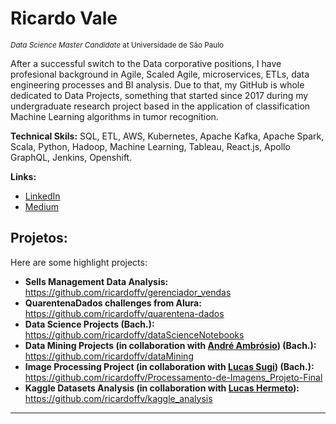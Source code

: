 # Ricardo Vale
<sub>*Data Science Master Candidate* at Universidade de São Paulo</sub>

After a successful switch to the Data corporative positions, I have profesional background in Agile, Scaled Agile, microservices, ETLs, data engineering processes and BI analysis. Due to that, my GitHub is whole dedicated to Data Projects, something that started since 2017 during my undergraduate research project based in the application of classification Machine Learning algorithms in tumor recognition.

**Technical Skils:** SQL, ETL, AWS, Kubernetes, Apache Kafka, Apache Spark, Scala, Python, Hadoop, Machine Learning, Tableau, React.js, Apollo GraphQL, Jenkins, Openshift.

**Links:**
* [LinkedIn](https://www.linkedin.com/in/ricardo-vale-239947112/)
* [Medium](https://medium.com/@ricardofrancavale)

## Projetos:
Here are some highlight projects:

* **Sells Management Data Analysis:** https://github.com/ricardoffv/gerenciador_vendas
* **QuarentenaDados challenges from Alura:** https://github.com/ricardoffv/quarentena-dados
* **Data Science Projects (Bach.):** https://github.com/ricardoffv/dataScienceNotebooks
* **Data Mining Projects (in collaboration with [André Ambrósio](https://github.com/andrealvesambrosio)) (Bach.):** https://github.com/ricardoffv/dataMining
* **Image Processing Project (in collaboration with [Lucas Sugi](https://github.com/LucasSugi)) (Bach.):** https://github.com/ricardoffv/Processamento-de-Imagens_Projeto-Final
* **Kaggle Datasets Analysis (in collaboration with [Lucas Hermeto](https://github.com/LucasHermeto)):** https://github.com/ricardoffv/kaggle_analysis
 

---

